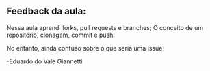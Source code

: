 ## Feedback da aula:
Nessa aula aprendi forks, pull requests e branches; O conceito de um repositório, clonagem, commit e push!

No entanto, ainda confuso sobre o que seria uma issue!


-Eduardo do Vale Giannetti
